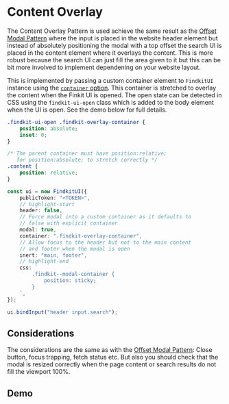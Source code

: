 # Content Overlay

The Content Overlay Pattern is used achieve the same result as the [Offset Modal
Pattern](offset) where the input is placed in the website header element but
instead of absolutely positioning the modal with a top offset the search UI is
placed in the content element where it overlays the content. This is more
robust because the search UI can just fill the area given to it but this can be
bit more involved to implement dependening on your website layout.

This is implemented by passing a custom container element to `FindkitUI`
instance using the [`container` option](/ui/api/#container). This container is
stretched to overlay the content when the Finkit UI is opened. The open state
can be detected in CSS using the `findkit-ui-open` class which is added to the
body element when the UI is open. See the demo below for full details.

```css
.findkit-ui-open .findkit-overlay-container {
	position: absolute;
	inset: 0;
}

/* The parent container must have position:relative;
   for position:absolute; to stretch correctly */
.content {
	position: relative;
}
```

```ts
const ui = new FindkitUI({
	publicToken: "<TOKEN>",
	// highlight-start
	header: false,
	// Force modal into a custom container as it defaults to
	// false with explicit container
	modal: true,
	container: ".findkit-overlay-container",
	// Allow focus to the header but not to the main content
	// and footer when the modal is open
	inert: "main, footer",
	// highlight-end
	css: `
		.findkit--modal-container {
			position: sticky;
		}
	`,
});

ui.bindInput("header input.search");
```

## Considerations

The considerations are the same as with the [Offset
Modal Pattern](offset#considerations): Close button, focus trapping, fetch
status etc. But also you should check that the modal is resized correctly when
the page content or search results do not fill the viewport 100%.

## Demo

<Codesandbox example="static/content-overlay" />
